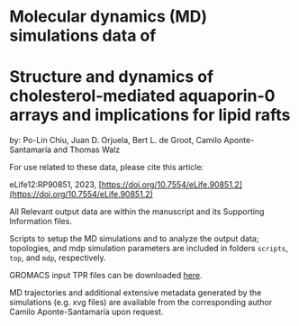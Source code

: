 # Molecular dynamics (MD) simulations data of 

# Structure and dynamics of cholesterol-mediated aquaporin-0 arrays and implications for lipid rafts

by:
Po-Lin Chiu, Juan D. Orjuela, Bert L. de Groot, Camilo Aponte-Santamaría and Thomas Walz

For use related to these data, please cite this article:

eLife12:RP90851, 2023, [https://doi.org/10.7554/eLife.90851.2](https://doi.org/10.7554/eLife.90851.2)

All Relevant output data are within the manuscript and its Supporting Information files. 

Scripts to setup the MD simulations and to analyze the output data; topologies, and mdp simulation parameters are included in folders `scripts`, `top`, and `mdp`, respectively. 

GROMACS input TPR files can be downloaded [here](https://heibox.uni-heidelberg.de/d/89bbb9565be84e7ba4fc/).  

MD trajectories and additional extensive metadata generated by the simulations (e.g. xvg files) are available from the corresponding author Camilo Aponte-Santamaría upon request.   
